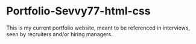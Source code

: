 # Portfolio-Sevvy77-html-css
This is my current portfolio website, meant to be referenced in interviews, seen by recruiters and/or hiring managers.
